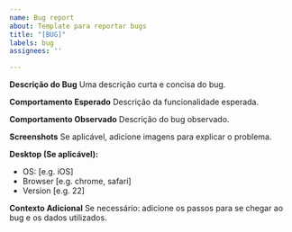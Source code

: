 ```yaml
---
name: Bug report
about: Template para reportar bugs
title: "[BUG]"
labels: bug
assignees: ''

---
```


**Descrição do Bug**
Uma descrição curta e concisa do bug.

**Comportamento Esperado**
Descrição da funcionalidade esperada.

**Comportamento Observado**
Descrição do bug observado.

**Screenshots**
Se aplicável, adicione imagens para explicar o problema.

**Desktop (Se aplicável):**
 - OS: [e.g. iOS]
 - Browser [e.g. chrome, safari]
 - Version [e.g. 22]

**Contexto Adicional**
Se necessário: adicione os passos para se chegar ao bug e os dados utilizados.
